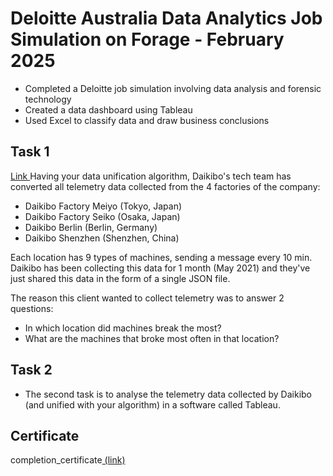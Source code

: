 # Deloitte Australia Data Analytics Job Simulation on Forage - February 2025

 * Completed a Deloitte job simulation involving data analysis and forensic
   technology 
 * Created a data dashboard using Tableau 
 * Used Excel to classify data and draw business conclusions

## Task 1
<a href = "https://github.com/Anjalikumariyes/Deloitte-Data-Analytics/blob/main/Task%201%20Data%20analysis/task1.pdf" >Link <a/>
Having your data unification algorithm, Daikibo's tech team has converted all telemetry data collected from the 4 factories of the company:
*	Daikibo Factory Meiyo (Tokyo, Japan)
*	Daikibo Factory Seiko (Osaka, Japan)
*	Daikibo Berlin (Berlin, Germany)
*	Daikibo Shenzhen (Shenzhen, China)

Each location has 9 types of machines, sending a message every 10 min. Daikibo has been collecting this data for 1 month (May 2021) and they've just shared this data in the form of a single JSON file.

The reason this client wanted to collect telemetry was to answer 2 questions:
*	In which location did machines break the most?
*	What are the machines that broke most often in that location?

## Task 2
* The second task is to analyse the telemetry data collected by Daikibo (and unified with your algorithm) in a software called Tableau.

## Certificate
completion_certificate<a href= "https://github.com/Anjalikumariyes/Deloitte-Data-Analytics/blob/main/Certificate%20of%20Completion.pdf/completion_certificate.pdf"> (link)</a>
